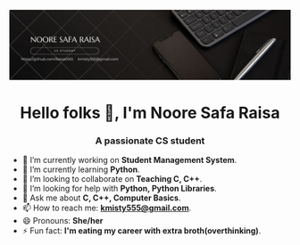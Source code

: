 ![Cover Image](banner.png)
<h1 align="center">Hello folks 👋, I'm Noore Safa Raisa</h1>
<h3 align="center">A passionate CS student</h3>

- 🔭 I’m currently working on **Student Management System**.
- 🌱 I’m currently learning **Python**.
- 👯 I’m looking to collaborate on **Teaching C, C++**.
- 🤔 I’m looking for help with **Python, Python Libraries**.
- 💬 Ask me about **C, C++, Computer Basics**.
- 📫 How to reach me: **kmisty555@gmail.com**.
- 😄 Pronouns: **She/her**
- ⚡ Fun fact: **I'm eating my career with extra broth(overthinking)**.

